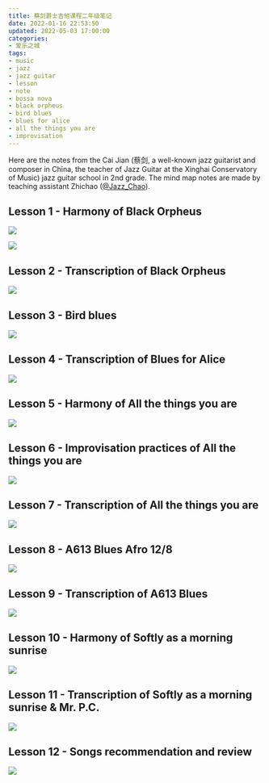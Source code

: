 ```yaml
---
title: 蔡剑爵士吉他课程二年级笔记
date: 2022-01-16 22:53:50
updated: 2022-05-03 17:00:00
categories:
- 爱乐之城
tags:
- music
- jazz
- jazz guitar
- lesson
- note
- bossa nova
- black orpheus
- bird blues
- blues for alice
- all the things you are
- improvisation
---
```


Here are the notes from the Cai Jian (蔡剑, a well-known jazz guitarist and composer in China, the teacher of Jazz Guitar at the Xinghai Conservatory of Music) jazz guitar school in 2nd grade. The mind map notes are made by teaching assistant Zhichao ([@Jazz_Chao](https://mobile.twitter.com/jazz_chao)).

<!-- more -->



## Lesson 1 - Harmony of Black Orpheus

![](https://cdn.joouis.com/cj-jazz-guitar-school-notes-2-0.avif)

![](https://cdn.joouis.com/cj-jazz-guitar-school-notes-2-1.avif)


## Lesson 2 - Transcription of Black Orpheus

![](https://cdn.joouis.com/cj-jazz-guitar-school-notes-2-2.avif)



## Lesson 3 - Bird blues

![](https://cdn.joouis.com/cj-jazz-guitar-school-notes-2-3.avif)



## Lesson 4 - Transcription of Blues for Alice

![](https://cdn.joouis.com/cj-jazz-guitar-school-notes-2-4.avif)



## Lesson 5 - Harmony of All the things you are

![](https://cdn.joouis.com/cj-jazz-guitar-school-notes-2-5.avif)



## Lesson 6 - Improvisation practices of All the things you are

![](https://cdn.joouis.com/cj-jazz-guitar-school-notes-2-6.avif)



## Lesson 7 - Transcription of All the things you are

![](https://cdn.joouis.com/cj-jazz-guitar-school-notes-2-7.avif)



## Lesson 8 - A613 Blues Afro 12/8

![](https://cdn.joouis.com/cj-jazz-guitar-school-notes-2-8.avif)



## Lesson 9 - Transcription of A613 Blues

![](https://cdn.joouis.com/cj-jazz-guitar-school-notes-2-9.avif)



## Lesson 10 - Harmony of Softly as a morning sunrise

![](https://cdn.joouis.com/cj-jazz-guitar-school-notes-2-10.avif)



## Lesson 11 - Transcription of Softly as a morning sunrise & Mr. P.C.

![](https://cdn.joouis.com/cj-jazz-guitar-school-notes-2-11.avif)



## Lesson 12 - Songs recommendation and review

![](https://cdn.joouis.com/cj-jazz-guitar-school-notes-2-12.avif)

